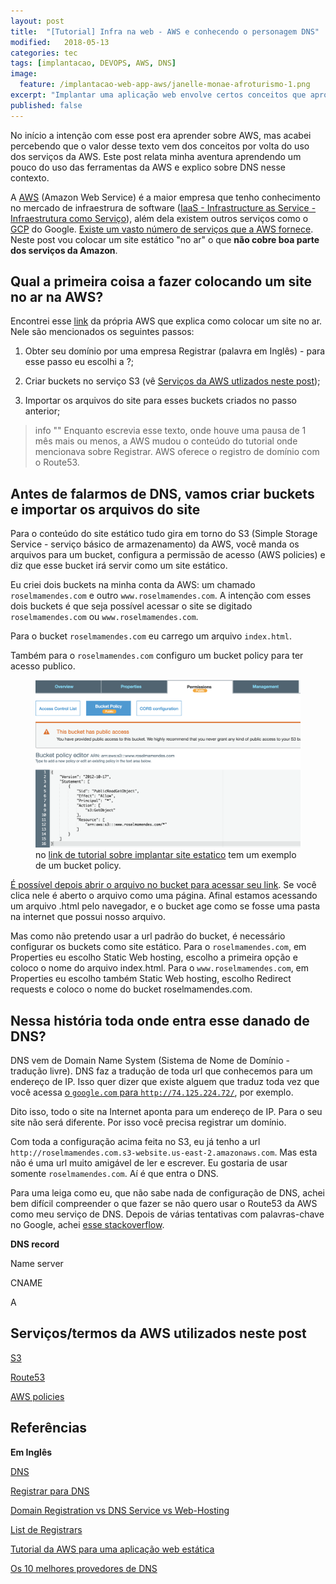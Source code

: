 ```yaml
---
layout: post
title:  "[Tutorial] Infra na web - AWS e conhecendo o personagem DNS"
modified:   2018-05-13
categories: tec
tags: [implantacao, DEVOPS, AWS, DNS]
image:
  feature: /implantacao-web-app-aws/janelle-monae-afroturismo-1.png
excerpt: "Implantar uma aplicação web envolve certos conceitos que aproveito nesse artigo para aprender e compartilhar."
published: false
---
```

No início a intenção com esse post era aprender sobre AWS, mas acabei percebendo que o valor desse texto vem dos conceitos por volta do uso dos serviços da AWS. Este post relata minha aventura aprendendo um pouco do uso das ferramentas da AWS e explico sobre DNS nesse contexto. 

A [AWS]() (Amazon Web Service) é a maior empresa que tenho conhecimento no mercado de infraestrura de software ([IaaS - Infrastructure as Service - Infraestrutura como Serviço]()), além dela existem outros serviços como o [GCP]() do Google. [Existe um vasto número de serviços que a AWS fornece](). Neste post vou colocar um site estático "no ar" o que **não cobre boa parte dos serviços da Amazon**.

## Qual a primeira coisa a fazer colocando um site no ar na AWS?

Encontrei esse [link](https://docs.aws.amazon.com/AmazonS3/latest/dev/website-hosting-custom-domain-walkthrough.html) da própria AWS que explica como colocar um site no ar. Nele são mencionados os seguintes passos:

1. Obter seu domínio por uma empresa Registrar (palavra em Inglês) - para esse passo eu escolhi a ?;

2. Criar buckets no serviço S3 (vê [Serviços da AWS utlizados neste post](#servicos-da-aws-utilizados-neste-post));

3. Importar os arquivos do site para esses buckets criados no passo anterior;

> info ""
> Enquanto escrevia esse texto, onde houve uma pausa de 1 mês mais ou menos, a AWS mudou o conteúdo do tutorial onde mencionava sobre Registrar.
> AWS oferece o registro de domínio com o Route53.

## Antes de falarmos de DNS, vamos criar buckets e importar os arquivos do site

Para o conteúdo do site estático tudo gira em torno do S3 (Simple Storage Service - serviço básico de armazenamento) da AWS, você manda os arquivos para um bucket, configura a permissão de acesso (AWS policies) e diz que esse bucket irá servir como um site estático.

Eu criei dois buckets na minha conta da AWS: um chamado `roselmamendes.com` e outro `www.roselmamendes.com`. A intenção com esses dois buckets é que seja possível acessar o site se digitado `roselmamendes.com` ou `www.roselmamendes.com`.

Para o bucket `roselmamendes.com` eu carrego um arquivo `index.html`.

Também para o `roselmamendes.com` configuro um bucket policy para ter acesso publico.

<figure>
	<img src="/images/implantacao-web-app-aws/bucket-policy.png" alt="image">
	<figcaption>no <a href="https://docs.aws.amazon.com/AmazonS3/latest/dev/website-hosting-custom-domain-walkthrough.html">link de tutorial sobre implantar site estatico</a> tem um exemplo de um bucket policy.</figcaption>
</figure>

[É possível depois abrir o arquivo no bucket para acessar seu link](https://s3.us-east-2.amazonaws.com/roselmamendes.com/index.html). Se você clica nele é aberto o arquivo como uma página. Afinal estamos acessando um arquivo .html pelo navegador, e o bucket age como se fosse uma pasta na internet que possui nosso arquivo.

Mas como não pretendo usar a url padrão do bucket, é necessário configurar os buckets como site estático. Para o `roselmamendes.com`, em Properties eu escolho Static Web hosting, escolho a primeira opção e coloco o nome do arquivo index.html. Para o `www.roselmamendes.com`, em Properties eu escolho também Static Web hosting, escolho Redirect requests e coloco o nome do bucket roselmamendes.com.

## Nessa história toda onde entra esse danado de DNS?

DNS vem de Domain Name System (Sistema de Nome de Domínio - tradução livre). DNS faz a tradução de toda url que conhecemos para um endereço de IP. Isso quer dizer que existe alguem que traduz toda vez que você acessa [o `google.com` para `http://74.125.224.72/`](https://www.lifewire.com/what-is-the-ip-address-of-google-818153), por exemplo.

Dito isso, todo o site na Internet aponta para um endereço de IP. Para o seu site não será diferente. Por isso você precisa registrar um domínio.

Com toda a configuração acima feita no S3, eu já tenho a url `http://roselmamendes.com.s3-website.us-east-2.amazonaws.com`. Mas esta não é uma url muito amigável de ler e escrever. Eu gostaria de usar somente `roselmamendes.com`. Aí é que entra o DNS.

Para uma leiga como eu, que não sabe nada de configuração de DNS, achei bem difícil compreender o que fazer se não quero usar o Route53 da AWS como meu serviço de DNS. Depois de várias tentativas com palavras-chave no Google, achei [esse stackoverflow](https://stackoverflow.com/a/8357318).

**DNS record**

Name server

CNAME

A

## Serviços/termos da AWS utilizados neste post

[S3]()

[Route53](https://docs.aws.amazon.com/Route53/latest/DeveloperGuide/welcome-dns-service.html)

[AWS policies]()

## Referências

**Em Inglês**

[DNS](https://en.wikipedia.org/wiki/Domain_Name_System)

[Registrar para DNS](https://en.wikipedia.org/wiki/Domain_name_registrar)

[Domain Registration vs DNS Service vs Web-Hosting](https://fusion.easydns.com/Knowledgebase/Article/View/159/17/domain-registration-vs-dns-service-vs-web-hosting)

[List de Registrars](https://www.icann.org/resources/pages/registrars-0d-2012-02-25-en)

[Tutorial da AWS para uma aplicação web estática](https://docs.aws.amazon.com/AmazonS3/latest/dev/website-hosting-custom-domain-walkthrough.html)

[Os 10 melhores provedores de DNS](https://www.keycdn.com/blog/best-free-dns-hosting-providers/)
